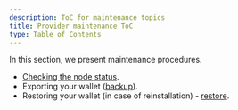 ```yaml
---
description: ToC for maintenance topics
title: Provider maintenance ToC
type: Table of Contents
---
```


In this section, we present maintenance procedures.

- [Checking the node status](/docs/providers/maintenance/provider-maintenance).
- Exporting your wallet ([backup](/docs/providers/maintenance/wallet-backup)).
- Restoring your wallet (in case of reinstallation) - [restore](/docs/providers/maintenance/wallet-restoration).
